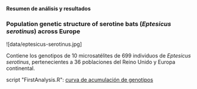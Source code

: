 **Resumen de análisis y resultados**

### Population genetic structure of serotine bats (*Eptesicus serotinus*) across Europe

![data/eptesicus-serotinus.jpg]

Contiene los genotipos de 10 microsatélites de 699 individuos de *Eptesicus serotinus*, pertenecientes a 36 poblaciones del Reino Unido y Europa continental.





















script "FirstAnalysis.R": [curva de acumulación de genotipos](https://raw.githubusercontent.com/MartinCabreraG/ProyectoFinalBioinf2017-II/master/gaccEptpop.png)